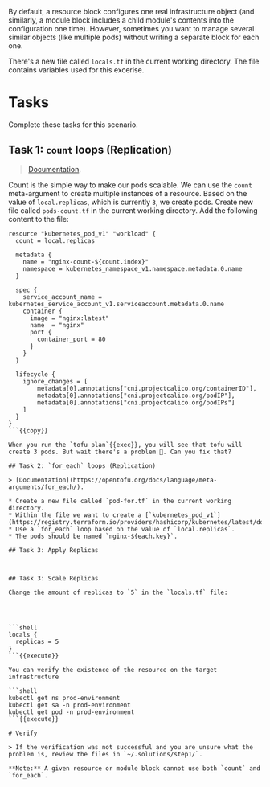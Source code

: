 By default, a resource block configures one real infrastructure object (and similarly, a module block includes a child module's contents into the configuration one time). However, sometimes you want to manage several similar objects (like multiple pods) without writing a separate block for each one. 

There's a new file called `locals.tf` in the current working directory. The file contains variables used for this excerise. 

# Tasks

Complete these tasks for this scenario. 

## Task 1: `count` loops (Replication)

> [Documentation](https://opentofu.org/docs/language/meta-arguments/count/).

Count is the simple way to make our pods scalable. We can use the `count` meta-argument to create multiple instances of a resource. Based on the value of `local.replicas`, which is currently `3`, we create pods. Create new file called `pods-count.tf` in the current working directory. Add the following content to the file:

```
resource "kubernetes_pod_v1" "workload" {
  count = local.replicas

  metadata {
    name = "nginx-count-${count.index}"
    namespace = kubernetes_namespace_v1.namespace.metadata.0.name
  }

  spec {
    service_account_name = kubernetes_service_account_v1.serviceaccount.metadata.0.name
    container {
      image = "nginx:latest"
      name  = "nginx"
      port {
        container_port = 80
      }
    }
  }

  lifecycle {
    ignore_changes = [
        metadata[0].annotations["cni.projectcalico.org/containerID"],
        metadata[0].annotations["cni.projectcalico.org/podIP"],
        metadata[0].annotations["cni.projectcalico.org/podIPs"]
    ]
  }
}
```{{copy}}

When you run the `tofu plan`{{exec}}, you will see that tofu will create 3 pods. But wait there's a problem 🤔. Can you fix that?

## Task 2: `for_each` loops (Replication)

> [Documentation](https://opentofu.org/docs/language/meta-arguments/for_each/).

* Create a new file called `pod-for.tf` in the current working directory. 
* Within the file we want to create a [`kubernetes_pod_v1`](https://registry.terraform.io/providers/hashicorp/kubernetes/latest/docs/resources/pod_v1).
* Use a `for_each` loop based on the value of `local.replicas`.
* The pods should be named `nginx-${each.key}`.

## Task 3: Apply Replicas



## Task 3: Scale Replicas

Change the amount of replicas to `5` in the `locals.tf` file:




```shell
locals {
  replicas = 5
}
```{{execute}}

You can verify the existence of the resource on the target infrastructure

```shell 
kubectl get ns prod-environment
kubectl get sa -n prod-environment
kubectl get pod -n prod-environment
```{{execute}}

# Verify

> If the verification was not successful and you are unsure what the problem is, review the files in `~/.solutions/step1/`.

**Note:** A given resource or module block cannot use both `count` and `for_each`.


